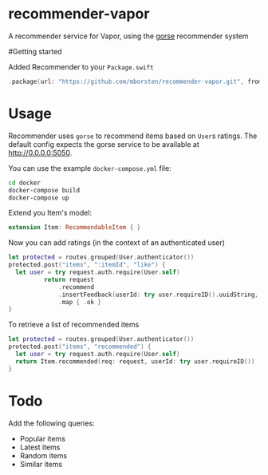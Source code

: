 # recommender-vapor
A recommender service for Vapor, using the [gorse](https://gorse.io) recommender system

#Getting started

Added Recommender to your `Package.swift`

```swift
.package(url: "https://github.com/mborsten/recommender-vapor.git", from: "0.0.1-alpha1"),
```

# Usage

Recommender uses `gorse` to recommend items based on `User`s ratings. The default config expects the gorse service to be available at
http://0.0.0.0:5050.

You can use the example `docker-compose.yml` file:

```bash
cd docker
docker-compose build
docker-compose up
```

Extend you Item's model:

```swift
extension Item: RecommendableItem { }
```

Now you can add ratings (in the context of an authenticated user)

```swift
let protected = routes.grouped(User.authenticator())
protected.post("items", ":itemId", "like") {
  let user = try request.auth.require(User.self)
          return request
              .recommend
              .insertFeedback(userId: try user.requireID().uuidString, itemId: request.parameters.get("itemId")!, rating: 5)
              .map { .ok }
}
```

To retrieve a list of recommended items

```swift
let protected = routes.grouped(User.authenticator())
protected.post("items", "recommended") {
  let user = try request.auth.require(User.self)
  return Item.recommended(req: request, userId: try user.requireID())
}
```

# Todo

Add the following queries:

  * Popular items
  * Latest items
  * Random items
  * Similar items
